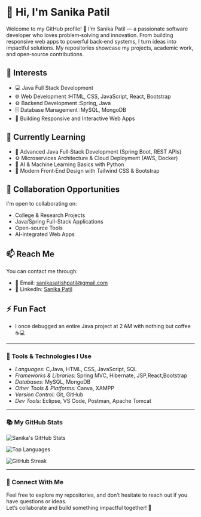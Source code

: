 # 👋 Hi, I'm Sanika Patil 

Welcome to my GitHub profile! 🚀 I’m Sanika Patil — a passionate software developer who loves problem‑solving and innovation. From building responsive web apps to powerful back‑end systems, I turn ideas into impactful solutions. My repositories showcase my projects, academic work, and open‑source contributions.

## 👀 Interests
- 💻 Java Full Stack Development  
- 🌐 Web Development :HTML, CSS, JavaScript, React, Bootstrap  
- ⚙ Backend Development :Spring, Java
- 🗄 Database Management :MySQL, MongoDB
- 📱 Building Responsive and Interactive Web Apps

## 🌱 Currently Learning
- 🚀 Advanced Java Full‑Stack Development (Spring Boot, REST APIs)
- ⚙️ Microservices Architecture & Cloud Deployment (AWS, Docker)
- 🤖 AI & Machine Learning Basics with Python
- 🎨 Modern Front‑End Design with Tailwind CSS & Bootstrap


## 💞 Collaboration Opportunities
I'm open to collaborating on:
- College & Research Projects  
- Java/Spring Full-Stack Applications  
- Open-source Tools  
- AI-integrated Web Apps  

## 📫 Reach Me
You can contact me through:
- 📧 Email: sanikasatishpatil@gmail.com  
- 🔗 LinkedIn: [Sanika Patil](https://www.linkedin.com/in/sanika-patil-05bb4025a)


## ⚡ Fun Fact
- I once debugged an entire Java project at 2 AM with nothing but coffee ☕💻

---

### 🔧 Tools & Technologies I Use

- *Languages:* C,Java, HTML, CSS, JavaScript, SQL  
- *Frameworks & Libraries:* Spring MVC, Hibernate, JSP,React,Bootstrap 
- *Databases:* MySQL, MongoDB  
- *Other Tools & Platforms:* Canva, XAMPP  
- *Version Control:* Git, GitHub  
- *Dev Tools:* Eclipse, VS Code, Postman, Apache Tomcat

---

### 📚 My GitHub Stats

![Sanika's GitHub Stats](https://github-readme-stats.vercel.app/api?username=Sanikapatil21&show_icons=true&count_private=true&theme=radical)

![Top Languages](https://github-readme-stats.vercel.app/api/top-langs/?username=Sanikapatil21&layout=compact&theme=radical)

![GitHub Streak](https://github-readme-streak-stats.herokuapp.com/?user=Sanikapatil21&theme=radical)


---

### 🔗 Connect With Me

Feel free to explore my repositories, and don’t hesitate to reach out if you have questions or ideas.  
Let’s collaborate and build something impactful together! 🚀
